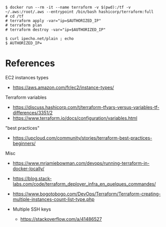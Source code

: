 ```
$ docker run --rm -it --name terraform -v $(pwd):/tf -v ~/.aws:/root/.aws --entrypoint /bin/bash hashicorp/terraform:full
# cd /tf
# terraform apply -var="ip=$AUTHORIZED_IP"
# terraform plan 
# terraform destroy -var="ip=$AUTHORIZED_IP"
```

```
$ curl ipecho.net/plain ; echo
$ AUTHORIZED_IP=
```

# References

EC2 instances types
* https://aws.amazon.com/fr/ec2/instance-types/

Terraform variables
* https://discuss.hashicorp.com/t/terraform-tfvars-versus-variables-tf-differences/3351/2
* https://www.terraform.io/docs/configuration/variables.html

"best practices"
* https://upcloud.com/community/stories/terraform-best-practices-beginners/

Misc

* https://www.mrjamiebowman.com/devops/running-terraform-in-docker-locally/
* https://blog.stack-labs.com/code/terraform_deployer_infra_en_quelques_commandes/
* https://www.bogotobogo.com/DevOps/Terraform/Terraform-creating-multiple-instances-count-list-type.php

* Multiple SSH keys
    * https://stackoverflow.com/a/41486527

